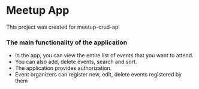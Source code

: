 # Meetup App

This project was created for meetup-crud-api

### The main functionality of the application

 - In the app, you can view the entire list of events that you want to attend. 
 - You can also add, delete events, search and sort.
 - The application provides authorization. 
 - Event organizers can register new, edit, delete events registered by them



